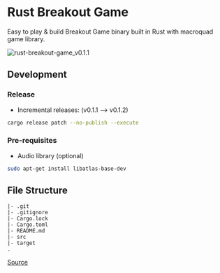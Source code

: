 # Rust Breakout Game

Easy to play & build Breakout Game binary built in Rust with macroquad game library.

![rust-breakout-game_v0.1.1](https://user-images.githubusercontent.com/76430758/183031203-0c71cc2c-f513-4415-8fa3-be35c03a6fcc.png)

## Development

### Release

- Incremental releases: (v0.1.1 --> v0.1.2)

```sh
cargo release patch --no-publish --execute
```

### Pre-requisites

- Audio library (optional)

```sh
sudo apt-get install libatlas-base-dev
```

## File Structure

```ascii
|- .git
|- .gitignore
|- Cargo.lock
|- Cargo.toml
|- README.md
|- src
|- target
.
```

[Source](https://stackoverflow.com/questions/59938763/usr-bin-ld-cannot-find-lasound)
